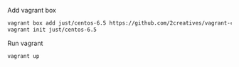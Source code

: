 Add vagrant box

```bash
vagrant box add just/centos-6.5 https://github.com/2creatives/vagrant-centos/releases/download/v6.5.3/centos65-x86_64-20140116.box
vagrant init just/centos-6.5
```
Run vagrant

```bash
vagrant up
```